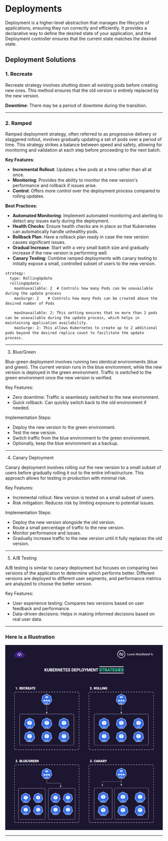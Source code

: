 # Deployments

Deployment is a higher-level abstraction that manages the lifecycle of applications, ensuring they run correctly and efficiently. It provides a declarative way to define the desired state of your application, and the Deployment controller ensures that the current state matches the desired state.

## Deployment Solutions

### 1. Recreate

Recreate strategy involves shutting down all existing pods before creating new ones. This method ensures that the old version is entirely replaced by the new version.

**Downtime**: There may be a period of downtime during the transition.



---


### 2. Ramped

Ramped deployment strategy, often referred to as progressive delivery or staggered rollout, involves gradually updating a set of pods over a period of time. This strategy strikes a balance between speed and safety, allowing for monitoring and validation at each step before proceeding to the next batch.

**Key Features**:
- **Incremental Rollout**: Updates a few pods at a time rather than all at once.
- **Monitoring**: Provides the ability to monitor the new version's performance and rollback if issues arise.
- **Control**: Offers more control over the deployment process compared to rolling updates.

**Best Practices**:
- **Automated Monitoring**: Implement automated monitoring and alerting to detect any issues early during the deployment.
- **Health Checks**: Ensure health checks are in place so that Kubernetes can automatically handle unhealthy pods.
- **Rollback Plan**: Have a rollback plan ready in case the new version causes significant issues.
- **Gradual Increase**: Start with a very small batch size and gradually increase if the new version is performing well.
- **Canary Testing**: Combine ramped deployments with canary testing to initially expose a small, controlled subset of users to the new version.




```
strategy:
  type: RollingUpdate
  rollingUpdate:
    maxUnavailable: 2  # Controls how many Pods can be unavailable during the update process
    maxSurge: 2    # Controls how many Pods can be created above the desired number of Pods
```


```
    maxUnavailable: 2: This setting ensures that no more than 2 pods can be unavailable during the update process, which helps in maintaining application availability.
    maxSurge: 2: This allows Kubernetes to create up to 2 additional pods beyond the desired replica count to facilitate the update process.
```

---

3. Blue/Green

Blue-green deployment involves running two identical environments (blue and green). The current version runs in the blue environment, while the new version is deployed in the green environment. Traffic is switched to the green environment once the new version is verified.

Key Features:

- Zero downtime: Traffic is seamlessly switched to the new environment.
- Quick rollback: Can quickly switch back to the old environment if needed.

Implementation Steps:

- Deploy the new version to the green environment.
- Test the new version.
- Switch traffic from the blue environment to the green environment.
- Optionally, keep the blue environment as a backup.

---


4. Canary Deployment

Canary deployment involves rolling out the new version to a small subset of users before gradually rolling it out to the entire infrastructure. This approach allows for testing in production with minimal risk.

Key Features:

- Incremental rollout: New version is tested on a small subset of users.
- Risk mitigation: Reduces risk by limiting exposure to potential issues.

Implementation Steps:

- Deploy the new version alongside the old version.
- Route a small percentage of traffic to the new version.
- Monitor performance and issues.
- Gradually increase traffic to the new version until it fully replaces the old version.


---


5. A/B Testing

A/B testing is similar to canary deployment but focuses on comparing two versions of the application to determine which performs better. Different versions are deployed to different user segments, and performance metrics are analyzed to choose the better version.

Key Features:

- User experience testing: Compares two versions based on user feedback and performance.
- Data-driven decisions: Helps in making informed decisions based on real user data.


---
### Here is a Illustration

![Screenshot](img/1.gif)


---
